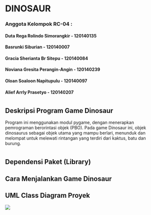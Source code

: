 # DINOSAUR
### Anggota Kelompok RC-04 :
#### Duta Rega Rolindo Simorangkir - 120140135
#### Basrunki Siburian - 120140007
#### Gracia Sherianta Br Sitepu - 120140084
#### Noviana Gresita Perangin-Angin - 120140239
#### Oloan Soaloon Napitupulu - 120140097
#### Alief Arrly Prasetyo - 120140207
#
## Deskripsi Program Game Dinosaur
Program ini menggunakan modul pygame, dengan menerapkan pemrograman berorintasi objek (PBO). Pada game Dinosaur ini, objek dinosaurus sebagai objek utama 
yang mampu berlari, menunduk dan melompat untuk melewati rintangan yang terdiri dari kaktus, batu dan burung.
#
## Dependensi Paket (Library)


## Cara Menjalankan Game Dinosaur


## UML Class Diagram Proyek
   ![](https://user-images.githubusercontent.com/90511661/171586061-8b8d0466-a3cf-424f-af88-3912b6e11076.jpeg)
